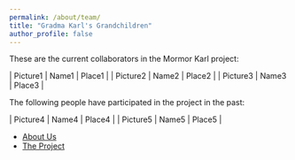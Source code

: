 ```yaml
---
permalink: /about/team/
title: "Gradma Karl's Grandchildren"
author_profile: false
---
```


These are the current collaborators in the Mormor Karl project:

| Picture1 | Name1 | Place1 |
| Picture2 | Name2 | Place2 |
| Picture3 | Name3 | Place3 |


The following people have participated in the project in the past:

| Picture4 | Name4 | Place4 |
| Picture5 | Name5 | Place5 |


* [About Us](../)
* [The Project](../project)